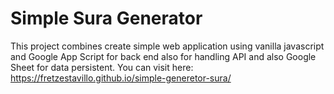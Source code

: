# Simple Sura Generator

This project combines create simple web application using vanilla javascript and Google App Script for back end also for handling API and also Google Sheet for data persistent. You can visit here: https://fretzestavillo.github.io/simple-generetor-sura/

<!-- ## Getting Started

To set up the project, follow these steps:

### Clone the Repository

```bash
git clone https://github.com/fretzestavillo/malone-fashion-shop.git
```

### Change directory

```
cd malone-fashion-shop/
```

### Remove the existing git

```
rm -rf .git
```

### Install the dependencies

```
npm install
```

### For development

```
src/App.tsx

- comment
    <BrowserRouter basename="/malone-fashion-shop">
- uncomment
    {/* <BrowserRouter> */}

```

### Run

```
 npm run dev
```

### For deployment

```
Create repository in Github
```

### vite.config.ts

```
 base: mode === "production" ? "/<replace with your  repository name>/" : "/", // Set base for GitHub Pages in production
```

### src/App.tsx

```
  <BrowserRouter basename="/<replace with your  repository name>">
```

### Command to connect local repository to remote repository

```
git init
git add .
git commit -m "first commit"
git branch -M main
git remote add origin <replace with your github repository>
git push -u origin main
```

### Run command

```
npm run deploy
``` -->
